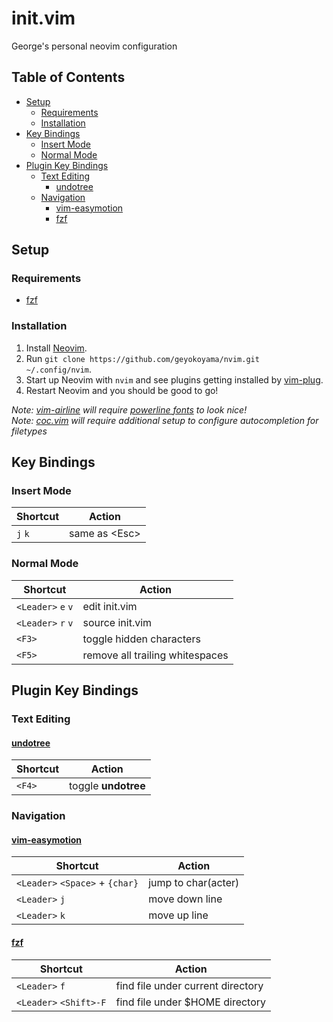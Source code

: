 # init.vim

George's personal neovim configuration

## Table of Contents

* [Setup](#setup)
  * [Requirements](#requirements)
  * [Installation](#installation)
* [Key Bindings](#key-bindings)
  * [Insert Mode](#insert-mode)
  * [Normal Mode](#normal-mode)
* [Plugin Key Bindings](#plugin-key-bindings)
  * [Text Editing](#text-editing)
    * [undotree](#undotree)
  * [Navigation](#navigation)
    * [vim-easymotion](#vim-easymotion)
    * [fzf](#fzf)

## Setup

### Requirements

* [fzf](https://github.com/junegunn/fzf)

### Installation

1. Install [Neovim](https://github.com/neovim/neovim/wiki/Installing-Neovim).
2. Run `git clone https://github.com/geyokoyama/nvim.git ~/.config/nvim`.
3. Start up Neovim with `nvim` and see plugins getting installed by [vim-plug](https://github.com/junegunn/vim-plug).
4. Restart Neovim and you should be good to go!

*Note: [vim-airline](https://github.com/vim-airline/vim-airline) will require [powerline fonts](https://github.com/vim-airline/vim-airline#integrating-with-powerline-fonts) to look nice!*  
*Note: [coc.vim](https://github.com/neoclide/coc.nvim) will require additional setup to configure autocompletion for filetypes*

## Key Bindings

### Insert Mode

|Shortcut|Action|
|---|---|
|`j` `k`|same as \<Esc\>|

### Normal Mode

|Shortcut|Action|
|---|---|
|`<Leader>` `e` `v`|edit init.vim|
|`<Leader>` `r` `v`|source init.vim|
|`<F3>`|toggle hidden characters|
|`<F5>`|remove all trailing whitespaces|

## Plugin Key Bindings

### Text Editing

#### [undotree](https://github.com/mbbill/undotree)

|Shortcut|Action|
|---|---|
|`<F4>`|toggle **undotree**|

### Navigation

#### [vim-easymotion](https://github.com/easymotion/vim-easymotion)

|Shortcut|Action|
|---|---|
|`<Leader>` `<Space>` + `{char}`|jump to char(acter)|
|`<Leader>` `j`|move down line|
|`<Leader>` `k`|move up line|

#### [fzf](https://github.com/junegunn/fzf)

|Shortcut|Action|
|---|---|
|`<Leader>` `f`|find file under current directory|
|`<Leader>` `<Shift>-F`|find file under $HOME directory|
